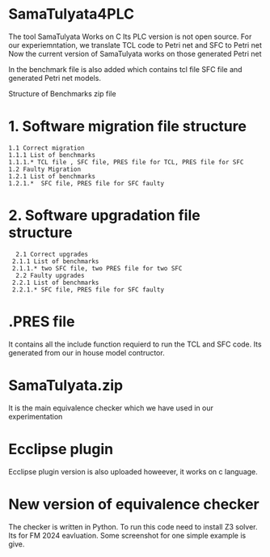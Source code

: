 # SamaTulyata4PLC
The tool SamaTulyata Works on C 
Its PLC version is not open source.
For our experiemntation, we translate TCL code to Petri net and SFC to Petri net 
Now the current version of SamaTulyata works on those generated Petri net 

In the benchmark file is also added which contains tcl file SFC file and generated Petri net models.

Structure of Benchmarks zip file

# 1. Software migration file structure

    1.1 Correct migration
    1.1.1 List of benchmarks
    1.1.1.* TCL file , SFC file, PRES file for TCL, PRES file for SFC
    1.2 Faulty Migration
    1.2.1 List of benchmarks
    1.2.1.*  SFC file, PRES file for SFC faulty
      
# 2. Software upgradation file structure
      2.1 Correct upgrades
     2.1.1 List of benchmarks
     2.1.1.* two SFC file, two PRES file for two SFC
      2.2 Faulty upgrades
     2.2.1 List of benchmarks
     2.2.1.* SFC file, PRES file for SFC faulty 

# .PRES file
  It contains all the include function requierd to run the TCL and SFC code.
  Its generated from our in house model contructor. 
# SamaTulyata.zip
  It is the main equivalence checker which we have used in our experimentation

# Ecclipse plugin
 Ecclipse plugin version is also uploaded howeever, it works on c language.

 # New version of equivalence checker 
 The checker is written in Python. To run this code need to install Z3 solver. Its for FM 2024 eavluation.
 Some screenshot for one simple example is give. 
  
